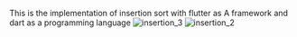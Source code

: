 This is the implementation of insertion sort with flutter as A framework and dart as a programming language  ![insertion_3](https://user-images.githubusercontent.com/88468247/209346640-8050c725-ec73-49c8-b139-59e7f5e69cd9.jpg)
![insertion_2](https://user-images.githubusercontent.com/88468247/209346706-87a4d71c-c7fd-485e-badf-a2399f3440d9.jpg)
